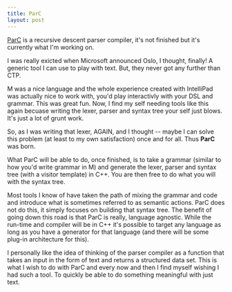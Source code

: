 ```yaml
---
title: ParC
layout: post
---
```


[ParC](https://github.com/leidegre/parc) is a recursive descent parser compiler, it's not finished but it's currently what I'm working on.

I was really exicted when Microsoft announced Oslo, I thought, finally! A generic tool I can use to play with text. But, they never got any further than CTP.

M was a nice language and the whole experience created with IntelliPad was actually nice to work with, you'd play interactivly with your DSL and grammar. This was great fun. Now, I find my self needing tools like this again becuase writing the lexer, parser and syntax tree your self just blows. It's just a lot of grunt work.

So, as I was writing that lexer, AGAIN, and I thought -- maybe I can solve this problem (at least to my own satisfaction) once and for all. Thus **ParC** was born.

What ParC will be able to do, once finished, is to take a grammar (similar to how you'd write grammar in M) and generate the lexer, parser and syntax tree (with a visitor template) in C++. You are then free to do what you will with the syntax tree.

Most tools I know of have taken the path of mixing the grammar and code and introduce what is sometimes referred to as semantic actions. ParC does not do this, it simply focuses on building that syntax tree. The benefit of going down this road is that ParC is really, language agnostic. While the run-time and compiler will be in C++ it's possible to target any language as long as you have a generator for that language (and there will be some plug-in architecture for this).

I personally like the idea of thinking of the parser compiler as a function that takes an input in the form of text and returns a structured data set. This is what I wish to do with ParC and every now and then I find myself wishing I had such a tool. To quickly be able to do something meaningful with just text.